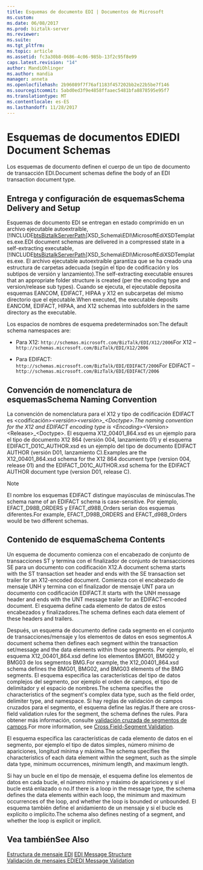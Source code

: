 ```yaml
---
title: Esquemas de documento EDI | Documentos de Microsoft
ms.custom: 
ms.date: 06/08/2017
ms.prod: biztalk-server
ms.reviewer: 
ms.suite: 
ms.tgt_pltfrm: 
ms.topic: article
ms.assetid: fc3a30b8-0686-4c06-985b-13f2c95f8e99
caps.latest.revision: "14"
author: MandiOhlinger
ms.author: mandia
manager: anneta
ms.openlocfilehash: 2b96089f7f76af1183f457202bb2e22b5be7f146
ms.sourcegitcommit: 5abd0ed3f9e4858ffaaec5481bfa8878595e95f7
ms.translationtype: MT
ms.contentlocale: es-ES
ms.lasthandoff: 11/28/2017
---
```

# <a name="edi-document-schemas"></a><span data-ttu-id="e147b-102">Esquemas de documentos EDI</span><span class="sxs-lookup"><span data-stu-id="e147b-102">EDI Document Schemas</span></span>
<span data-ttu-id="e147b-103">Los esquemas de documento definen el cuerpo de un tipo de documento de transacción EDI.</span><span class="sxs-lookup"><span data-stu-id="e147b-103">Document schemas define the body of an EDI transaction document type.</span></span>  
  
## <a name="schema-delivery-and-setup"></a><span data-ttu-id="e147b-104">Entrega y configuración de esquemas</span><span class="sxs-lookup"><span data-stu-id="e147b-104">Schema Delivery and Setup</span></span>  
 <span data-ttu-id="e147b-105">Esquemas de documento EDI se entregan en estado comprimido en un archivo ejecutable autoextraíble, [!INCLUDE[btsBiztalkServerPath](../includes/btsbiztalkserverpath-md.md)]XSD_Schema\EDI\MicrosoftEdiXSDTemplates.exe.</span><span class="sxs-lookup"><span data-stu-id="e147b-105">EDI document schemas are delivered in a compressed state in a self-extracting executable, [!INCLUDE[btsBiztalkServerPath](../includes/btsbiztalkserverpath-md.md)]XSD_Schema\EDI\MicrosoftEdiXSDTemplates.exe.</span></span> <span data-ttu-id="e147b-106">El archivo ejecutable autoextraíble garantiza que se ha creado una estructura de carpetas adecuada (según el tipo de codificación y los subtipos de versión y lanzamiento).</span><span class="sxs-lookup"><span data-stu-id="e147b-106">The self-extracting executable ensures that an appropriate folder structure is created (per the encoding type and version/release sub types).</span></span> <span data-ttu-id="e147b-107">Cuando se ejecuta, el ejecutable deposita esquemas EANCOM, EDIFACT, HIPAA y X12 en subcarpetas del mismo directorio que el ejecutable.</span><span class="sxs-lookup"><span data-stu-id="e147b-107">When executed, the executable deposits EANCOM, EDIFACT, HIPAA, and X12 schemas into subfolders in the same directory as the executable.</span></span>  
  
 <span data-ttu-id="e147b-108">Los espacios de nombres de esquema predeterminados son:</span><span class="sxs-lookup"><span data-stu-id="e147b-108">The default schema namespaces are:</span></span>  
  
-   <span data-ttu-id="e147b-109">Para X12: `http://schemas.microsoft.com/BizTalk/EDI/X12/2006`</span><span class="sxs-lookup"><span data-stu-id="e147b-109">For X12 – `http://schemas.microsoft.com/BizTalk/EDI/X12/2006`</span></span>  
  
-   <span data-ttu-id="e147b-110">Para EDIFACT: `http://schemas.microsoft.com/BizTalk/EDI/EDIFACT/2006`</span><span class="sxs-lookup"><span data-stu-id="e147b-110">For EDIFACT – `http://schemas.microsoft.com/BizTalk/EDI/EDIFACT/2006`</span></span>  
  
## <a name="schema-naming-convention"></a><span data-ttu-id="e147b-111">Convención de nomenclatura de esquemas</span><span class="sxs-lookup"><span data-stu-id="e147b-111">Schema Naming Convention</span></span>  
 <span data-ttu-id="e147b-112">La convención de nomenclatura para el X12 y tipo de codificación EDIFACT es \<codificación\>_\<versión\>\<versión\>\_\<Doctype\>.</span><span class="sxs-lookup"><span data-stu-id="e147b-112">The naming convention for the X12 and EDIFACT encoding type is \<Encoding\>_\<Version\>\<Release\>\_\<Doctype\>.</span></span> <span data-ttu-id="e147b-113">El esquema X12_00401_864.xsd es un ejemplo para el tipo de documento X12 864 (versión 004, lanzamiento 01) y el esquema EDIFACT_D01C_AUTHOR.xsd es un ejemplo del tipo de documento EDIFACT AUTHOR (versión D01, lanzamiento C).</span><span class="sxs-lookup"><span data-stu-id="e147b-113">Examples are the X12_00401_864.xsd schema for the X12 864 document type (version 004, release 01) and the EDIFACT_D01C_AUTHOR.xsd schema for the EDIFACT AUTHOR document type (version D01, release C).</span></span>  
  
> [!NOTE]
>  <span data-ttu-id="e147b-114">El nombre los esquemas EDIFACT distingue mayúsculas de minúsculas.</span><span class="sxs-lookup"><span data-stu-id="e147b-114">The schema name of an EDIFACT schema is case-sensitive.</span></span> <span data-ttu-id="e147b-115">Por ejemplo, EFACT_D98B_ORDERS y EFACT_d98B_Orders serían dos esquemas diferentes.</span><span class="sxs-lookup"><span data-stu-id="e147b-115">For example, EFACT_D98B_ORDERS and EFACT_d98B_Orders would be two different schemas.</span></span>  
  
## <a name="schema-contents"></a><span data-ttu-id="e147b-116">Contenido de esquema</span><span class="sxs-lookup"><span data-stu-id="e147b-116">Schema Contents</span></span>  
 <span data-ttu-id="e147b-117">Un esquema de documento comienza con el encabezado de conjunto de transacciones ST y termina con el finalizador de conjunto de transacciones SE para un documento con codificación X12.</span><span class="sxs-lookup"><span data-stu-id="e147b-117">A document schema starts with the ST transaction set header and ends with the SE transaction set trailer for an X12-encoded document.</span></span> <span data-ttu-id="e147b-118">Comienza con el encabezado de mensaje UNH y termina con el finalizador de mensaje UNT para un documento con codificación EDIFACT.</span><span class="sxs-lookup"><span data-stu-id="e147b-118">It starts with the UNH message header and ends with the UNT message trailer for an EDIFACT-encoded document.</span></span> <span data-ttu-id="e147b-119">El esquema define cada elemento de datos de estos encabezados y finalizadores.</span><span class="sxs-lookup"><span data-stu-id="e147b-119">The schema defines each data element of these headers and trailers.</span></span>  
  
 <span data-ttu-id="e147b-120">Después, un esquema de documento define cada segmento en el conjunto de transacciones/mensaje y los elementos de datos en esos segmentos.</span><span class="sxs-lookup"><span data-stu-id="e147b-120">A document schema then defines each segment within the transaction set/message and the data elements within those segments.</span></span> <span data-ttu-id="e147b-121">Por ejemplo, el esquema X12_00401_864.xsd define los elementos BMG01, BMG02 y BMG03 de los segmentos BMG.</span><span class="sxs-lookup"><span data-stu-id="e147b-121">For example, the X12_00401_864.xsd schema defines the BMG01, BMG02, and BMG03 elements of the BMG segments.</span></span> <span data-ttu-id="e147b-122">El esquema especifica las características del tipo de datos complejos del segmento, por ejemplo el orden de campos, el tipo de delimitador y el espacio de nombres.</span><span class="sxs-lookup"><span data-stu-id="e147b-122">The schema specifies the characteristics of the segment's complex data type, such as the field order, delimiter type, and namespace.</span></span> <span data-ttu-id="e147b-123">Si hay reglas de validación de campos cruzados para el segmento, el esquema define las reglas.</span><span class="sxs-lookup"><span data-stu-id="e147b-123">If there are cross-field validation rules for the segment, the schema defines the rules.</span></span> <span data-ttu-id="e147b-124">Para obtener más información, consulte [validación cruzada de segmentos de campos](../core/cross-field-segment-validation.md).</span><span class="sxs-lookup"><span data-stu-id="e147b-124">For more information, see [Cross Field-Segment Validation](../core/cross-field-segment-validation.md).</span></span>  
  
 <span data-ttu-id="e147b-125">El esquema especifica las características de cada elemento de datos en el segmento, por ejemplo el tipo de datos simples, número mínimo de apariciones, longitud mínima y máxima.</span><span class="sxs-lookup"><span data-stu-id="e147b-125">The schema specifies the characteristics of each data element within the segment, such as the simple data type, minimum occurrences, minimum length, and maximum length.</span></span>  
  
 <span data-ttu-id="e147b-126">Si hay un bucle en el tipo de mensaje, el esquema define los elementos de datos en cada bucle, el número mínimo y máximo de apariciones y si el bucle está enlazado o no.</span><span class="sxs-lookup"><span data-stu-id="e147b-126">If there is a loop in the message type, the schema defines the data elements within each loop, the minimum and maximum occurrences of the loop, and whether the loop is bounded or unbounded.</span></span> <span data-ttu-id="e147b-127">El esquema también define el anidamiento de un mensaje y si el bucle es explícito o implícito.</span><span class="sxs-lookup"><span data-stu-id="e147b-127">The schema also defines nesting of a segment, and whether the loop is explicit or implicit.</span></span>  
  
## <a name="see-also"></a><span data-ttu-id="e147b-128">Vea también</span><span class="sxs-lookup"><span data-stu-id="e147b-128">See Also</span></span>  
 <span data-ttu-id="e147b-129">[Estructura de mensaje EDI](../core/edi-message-structure.md) </span><span class="sxs-lookup"><span data-stu-id="e147b-129">[EDI Message Structure](../core/edi-message-structure.md) </span></span>  
 [<span data-ttu-id="e147b-130">Validación de mensajes EDI</span><span class="sxs-lookup"><span data-stu-id="e147b-130">EDI Message Validation</span></span>](../core/edi-message-validation.md)